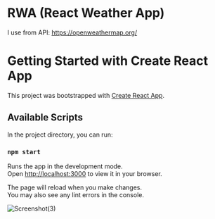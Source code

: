 # RWA (React Weather App)

I use from API: https://openweathermap.org/


# Getting Started with Create React App

This project was bootstrapped with [Create React App](https://github.com/facebook/create-react-app).

## Available Scripts

In the project directory, you can run:

### `npm start`

Runs the app in the development mode.\
Open [http://localhost:3000](http://localhost:3000) to view it in your browser.

The page will reload when you make changes.\
You may also see any lint errors in the console.




![Screenshot(3)](https://user-images.githubusercontent.com/51622640/174807738-87900329-b28c-42d5-bbd9-9f69fa4dfbef.png)
